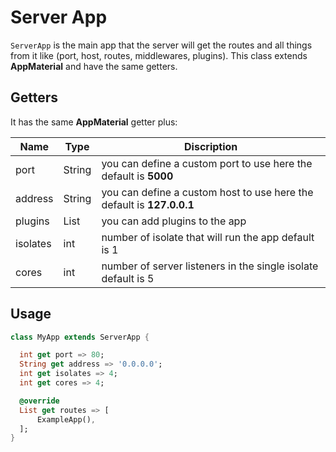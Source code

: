 # Server App

`ServerApp` is the main app that the server will get the routes and all things from it like (port, host, routes, middlewares, plugins).
This class extends __AppMaterial__ and have the same getters.

## Getters

It has the same __AppMaterial__ getter plus:

|Name|Type|Discription|
|----|-----|-----------|
|port|String|you can define a custom port to use here the default is __5000__|
|address|String|you can define a custom host to use here the default is __127.0.0.1__|
|plugins|List|you can add plugins to the app|
|isolates|int|number of isolate that will run the app default is 1|
|cores|int|number of server listeners in the single isolate default is 5|

## Usage

```dart
class MyApp extends ServerApp {

  int get port => 80;
  String get address => '0.0.0.0';
  int get isolates => 4;
  int get cores => 4;

  @override
  List get routes => [
      ExampleApp(),
  ];
}
```